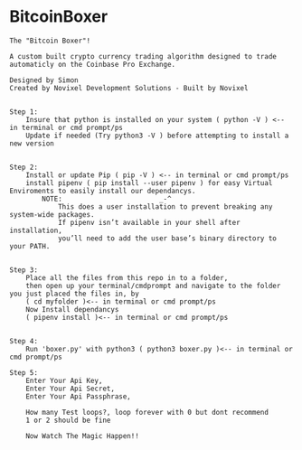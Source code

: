 # BitcoinBoxer
    The "Bitcoin Boxer"! 
    
    A custom built crypto currency trading algorithm designed to trade automaticly on the Coinbase Pro Exchange.
    
    Designed by Simon
    Created by Novixel Development Solutions - Built by Novixel
    
    
    Step 1:
        Insure that python is installed on your system ( python -V ) <-- in terminal or cmd prompt/ps
        Update if needed (Try python3 -V ) before attempting to install a new version
        
        
    Step 2:
        Install or update Pip ( pip -V ) <-- in terminal or cmd prompt/ps
        install pipenv ( pip install --user pipenv ) for easy Virtual Enviroments to easily install our dependancys.
            NOTE:                        _-^
                This does a user installation to prevent breaking any system-wide packages. 
                If pipenv isn’t available in your shell after installation, 
                you’ll need to add the user base’s binary directory to your PATH.
        
        
    Step 3:
        Place all the files from this repo in to a folder, 
        then open up your terminal/cmdprompt and navigate to the folder you just placed the files in, by
        ( cd myfolder )<-- in terminal or cmd prompt/ps
        Now Install dependancys
        ( pipenv install )<-- in terminal or cmd prompt/ps
        
    
    Step 4:
        Run 'boxer.py' with python3 ( python3 boxer.py )<-- in terminal or cmd prompt/ps
        
    Step 5:
        Enter Your Api Key, 
        Enter Your Api Secret,
        Enter Your Api Passphrase,
        
        How many Test loops?, loop forever with 0 but dont recommend
        1 or 2 should be fine
        
        Now Watch The Magic Happen!!
        
        
